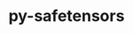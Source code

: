 ---
title: "py-safetensors"
layout: cache
categories: [package, develop]
meta: {"versions": ["0.4.3"], "compilers": ["apple-clang@=15.0.0", "gcc@=11.4.0"], "oss": ["ubuntu22.04", "ventura"], "platforms": ["darwin", "linux"], "targets": ["aarch64", "x86_64_v3"], "stacks": ["ml-darwin-aarch64-mps", "ml-linux-x86_64-cpu", "ml-linux-x86_64-cuda", "ml-linux-x86_64-rocm", "root"], "num_specs": 20, "num_specs_by_stack": {"ml-darwin-aarch64-mps": 10, "root": 20, "ml-linux-x86_64-rocm": 5, "ml-linux-x86_64-cpu": 10, "ml-linux-x86_64-cuda": 10}}
spec_details: [{"hash": "7iq73hiprjx3xq2k5e7cm7bghwlj62kn", "compiler": "apple-clang@=15.0.0", "versions": ["0.4.3"], "os": "ventura", "platform": "darwin", "target": "aarch64", "variants": ["build_system=python_pip"], "stacks": ["ml-darwin-aarch64-mps", "root"], "size": "-", "tarball": "https://binaries.spack.io/develop/build_cache/darwin-ventura-aarch64/apple-clang-15.0.0/py-safetensors-0.4.3/darwin-ventura-aarch64-apple-clang-15.0.0-py-safetensors-0.4.3-7iq73hiprjx3xq2k5e7cm7bghwlj62kn.spack"}, {"hash": "hnxoxqamb7ytgoinxy6db4gjawiuzva3", "compiler": "apple-clang@=15.0.0", "versions": ["0.4.3"], "os": "ventura", "platform": "darwin", "target": "aarch64", "variants": ["build_system=python_pip"], "stacks": ["ml-darwin-aarch64-mps", "root"], "size": "-", "tarball": "https://binaries.spack.io/develop/build_cache/darwin-ventura-aarch64/apple-clang-15.0.0/py-safetensors-0.4.3/darwin-ventura-aarch64-apple-clang-15.0.0-py-safetensors-0.4.3-hnxoxqamb7ytgoinxy6db4gjawiuzva3.spack"}, {"hash": "exdvu75nlolxprmxfwyibs5bo7ieijrs", "compiler": "apple-clang@=15.0.0", "versions": ["0.4.3"], "os": "ventura", "platform": "darwin", "target": "aarch64", "variants": ["build_system=python_pip"], "stacks": ["ml-darwin-aarch64-mps", "root"], "size": "-", "tarball": "https://binaries.spack.io/develop/build_cache/darwin-ventura-aarch64/apple-clang-15.0.0/py-safetensors-0.4.3/darwin-ventura-aarch64-apple-clang-15.0.0-py-safetensors-0.4.3-exdvu75nlolxprmxfwyibs5bo7ieijrs.spack"}, {"hash": "jjejhz5vhoqchm6npp4sqaa2qozuvv7c", "compiler": "apple-clang@=15.0.0", "versions": ["0.4.3"], "os": "ventura", "platform": "darwin", "target": "aarch64", "variants": ["build_system=python_pip"], "stacks": ["ml-darwin-aarch64-mps", "root"], "size": "-", "tarball": "https://binaries.spack.io/develop/build_cache/darwin-ventura-aarch64/apple-clang-15.0.0/py-safetensors-0.4.3/darwin-ventura-aarch64-apple-clang-15.0.0-py-safetensors-0.4.3-jjejhz5vhoqchm6npp4sqaa2qozuvv7c.spack"}, {"hash": "2fzx6pgzi24bc4etaknueqncyzhjyif7", "compiler": "apple-clang@=15.0.0", "versions": ["0.4.3"], "os": "ventura", "platform": "darwin", "target": "aarch64", "variants": ["build_system=python_pip"], "stacks": ["ml-darwin-aarch64-mps", "root"], "size": "-", "tarball": "https://binaries.spack.io/develop/build_cache/darwin-ventura-aarch64/apple-clang-15.0.0/py-safetensors-0.4.3/darwin-ventura-aarch64-apple-clang-15.0.0-py-safetensors-0.4.3-2fzx6pgzi24bc4etaknueqncyzhjyif7.spack"}, {"hash": "woem2mgvyfxce74rqjetk4pm53lefgj2", "compiler": "apple-clang@=15.0.0", "versions": ["0.4.3"], "os": "ventura", "platform": "darwin", "target": "aarch64", "variants": ["build_system=python_pip"], "stacks": ["ml-darwin-aarch64-mps", "root"], "size": "-", "tarball": "https://binaries.spack.io/develop/build_cache/darwin-ventura-aarch64/apple-clang-15.0.0/py-safetensors-0.4.3/darwin-ventura-aarch64-apple-clang-15.0.0-py-safetensors-0.4.3-woem2mgvyfxce74rqjetk4pm53lefgj2.spack"}, {"hash": "wn5xewlu2kkdkg45ev7fc7d736mdgm5t", "compiler": "apple-clang@=15.0.0", "versions": ["0.4.3"], "os": "ventura", "platform": "darwin", "target": "aarch64", "variants": ["build_system=python_pip"], "stacks": ["ml-darwin-aarch64-mps", "root"], "size": "-", "tarball": "https://binaries.spack.io/develop/build_cache/darwin-ventura-aarch64/apple-clang-15.0.0/py-safetensors-0.4.3/darwin-ventura-aarch64-apple-clang-15.0.0-py-safetensors-0.4.3-wn5xewlu2kkdkg45ev7fc7d736mdgm5t.spack"}, {"hash": "kp3unqfr7lueuoaph4pfyzup4ptyrh7k", "compiler": "apple-clang@=15.0.0", "versions": ["0.4.3"], "os": "ventura", "platform": "darwin", "target": "aarch64", "variants": ["build_system=python_pip"], "stacks": ["ml-darwin-aarch64-mps", "root"], "size": "-", "tarball": "https://binaries.spack.io/develop/build_cache/darwin-ventura-aarch64/apple-clang-15.0.0/py-safetensors-0.4.3/darwin-ventura-aarch64-apple-clang-15.0.0-py-safetensors-0.4.3-kp3unqfr7lueuoaph4pfyzup4ptyrh7k.spack"}, {"hash": "b7h3zb33gsjr6lg6jmwj2rxbfsaxl5jc", "compiler": "apple-clang@=15.0.0", "versions": ["0.4.3"], "os": "ventura", "platform": "darwin", "target": "aarch64", "variants": ["build_system=python_pip"], "stacks": ["ml-darwin-aarch64-mps", "root"], "size": "-", "tarball": "https://binaries.spack.io/develop/build_cache/darwin-ventura-aarch64/apple-clang-15.0.0/py-safetensors-0.4.3/darwin-ventura-aarch64-apple-clang-15.0.0-py-safetensors-0.4.3-b7h3zb33gsjr6lg6jmwj2rxbfsaxl5jc.spack"}, {"hash": "spxe7my36n5czhna7qovmwkbinkoesx3", "compiler": "apple-clang@=15.0.0", "versions": ["0.4.3"], "os": "ventura", "platform": "darwin", "target": "aarch64", "variants": ["build_system=python_pip"], "stacks": ["ml-darwin-aarch64-mps", "root"], "size": "-", "tarball": "https://binaries.spack.io/develop/build_cache/darwin-ventura-aarch64/apple-clang-15.0.0/py-safetensors-0.4.3/darwin-ventura-aarch64-apple-clang-15.0.0-py-safetensors-0.4.3-spxe7my36n5czhna7qovmwkbinkoesx3.spack"}, {"hash": "4bfvzsnalur2ea4hgdsletw6a66bpcf4", "compiler": "gcc@=11.4.0", "versions": ["0.4.3"], "os": "ubuntu22.04", "platform": "linux", "target": "x86_64_v3", "variants": ["build_system=python_pip"], "stacks": ["ml-linux-x86_64-rocm", "ml-linux-x86_64-cpu", "ml-linux-x86_64-cuda", "root"], "size": "-", "tarball": "https://binaries.spack.io/develop/build_cache/linux-ubuntu22.04-x86_64_v3/gcc-11.4.0/py-safetensors-0.4.3/linux-ubuntu22.04-x86_64_v3-gcc-11.4.0-py-safetensors-0.4.3-4bfvzsnalur2ea4hgdsletw6a66bpcf4.spack"}, {"hash": "dcogkrogszjeokamlo6tacv5rx7lx2uu", "compiler": "gcc@=11.4.0", "versions": ["0.4.3"], "os": "ubuntu22.04", "platform": "linux", "target": "x86_64_v3", "variants": ["build_system=python_pip"], "stacks": ["ml-linux-x86_64-cpu", "ml-linux-x86_64-cuda", "root"], "size": "-", "tarball": "https://binaries.spack.io/develop/build_cache/linux-ubuntu22.04-x86_64_v3/gcc-11.4.0/py-safetensors-0.4.3/linux-ubuntu22.04-x86_64_v3-gcc-11.4.0-py-safetensors-0.4.3-dcogkrogszjeokamlo6tacv5rx7lx2uu.spack"}, {"hash": "j3dpfxdcn2fzuszzucppaujlcnwvqbjz", "compiler": "gcc@=11.4.0", "versions": ["0.4.3"], "os": "ubuntu22.04", "platform": "linux", "target": "x86_64_v3", "variants": ["build_system=python_pip"], "stacks": ["ml-linux-x86_64-rocm", "ml-linux-x86_64-cpu", "ml-linux-x86_64-cuda", "root"], "size": "-", "tarball": "https://binaries.spack.io/develop/build_cache/linux-ubuntu22.04-x86_64_v3/gcc-11.4.0/py-safetensors-0.4.3/linux-ubuntu22.04-x86_64_v3-gcc-11.4.0-py-safetensors-0.4.3-j3dpfxdcn2fzuszzucppaujlcnwvqbjz.spack"}, {"hash": "dvnfntyemcrbzp55ezbscs5pc66o4qog", "compiler": "gcc@=11.4.0", "versions": ["0.4.3"], "os": "ubuntu22.04", "platform": "linux", "target": "x86_64_v3", "variants": ["build_system=python_pip"], "stacks": ["ml-linux-x86_64-rocm", "ml-linux-x86_64-cpu", "ml-linux-x86_64-cuda", "root"], "size": "-", "tarball": "https://binaries.spack.io/develop/build_cache/linux-ubuntu22.04-x86_64_v3/gcc-11.4.0/py-safetensors-0.4.3/linux-ubuntu22.04-x86_64_v3-gcc-11.4.0-py-safetensors-0.4.3-dvnfntyemcrbzp55ezbscs5pc66o4qog.spack"}, {"hash": "qkmkvutne64d2fqv2sel43pv3cks3rle", "compiler": "gcc@=11.4.0", "versions": ["0.4.3"], "os": "ubuntu22.04", "platform": "linux", "target": "x86_64_v3", "variants": ["build_system=python_pip"], "stacks": ["ml-linux-x86_64-cpu", "ml-linux-x86_64-cuda", "root"], "size": "-", "tarball": "https://binaries.spack.io/develop/build_cache/linux-ubuntu22.04-x86_64_v3/gcc-11.4.0/py-safetensors-0.4.3/linux-ubuntu22.04-x86_64_v3-gcc-11.4.0-py-safetensors-0.4.3-qkmkvutne64d2fqv2sel43pv3cks3rle.spack"}, {"hash": "oqeclwwolinkoijdlped24gtgspr4dqk", "compiler": "gcc@=11.4.0", "versions": ["0.4.3"], "os": "ubuntu22.04", "platform": "linux", "target": "x86_64_v3", "variants": ["build_system=python_pip"], "stacks": ["ml-linux-x86_64-rocm", "ml-linux-x86_64-cpu", "ml-linux-x86_64-cuda", "root"], "size": "-", "tarball": "https://binaries.spack.io/develop/build_cache/linux-ubuntu22.04-x86_64_v3/gcc-11.4.0/py-safetensors-0.4.3/linux-ubuntu22.04-x86_64_v3-gcc-11.4.0-py-safetensors-0.4.3-oqeclwwolinkoijdlped24gtgspr4dqk.spack"}, {"hash": "h7gkopkuvqmlpms2oswmc6eod4bvpntr", "compiler": "gcc@=11.4.0", "versions": ["0.4.3"], "os": "ubuntu22.04", "platform": "linux", "target": "x86_64_v3", "variants": ["build_system=python_pip"], "stacks": ["ml-linux-x86_64-cpu", "ml-linux-x86_64-cuda", "root"], "size": "-", "tarball": "https://binaries.spack.io/develop/build_cache/linux-ubuntu22.04-x86_64_v3/gcc-11.4.0/py-safetensors-0.4.3/linux-ubuntu22.04-x86_64_v3-gcc-11.4.0-py-safetensors-0.4.3-h7gkopkuvqmlpms2oswmc6eod4bvpntr.spack"}, {"hash": "dgvphpjcl2n5dwhzpe6ieyhkbw45xrnh", "compiler": "gcc@=11.4.0", "versions": ["0.4.3"], "os": "ubuntu22.04", "platform": "linux", "target": "x86_64_v3", "variants": ["build_system=python_pip"], "stacks": ["ml-linux-x86_64-rocm", "ml-linux-x86_64-cpu", "ml-linux-x86_64-cuda", "root"], "size": "-", "tarball": "https://binaries.spack.io/develop/build_cache/linux-ubuntu22.04-x86_64_v3/gcc-11.4.0/py-safetensors-0.4.3/linux-ubuntu22.04-x86_64_v3-gcc-11.4.0-py-safetensors-0.4.3-dgvphpjcl2n5dwhzpe6ieyhkbw45xrnh.spack"}, {"hash": "udlmdid452fwgbm4s2obny5yqgqy3vho", "compiler": "gcc@=11.4.0", "versions": ["0.4.3"], "os": "ubuntu22.04", "platform": "linux", "target": "x86_64_v3", "variants": ["build_system=python_pip"], "stacks": ["ml-linux-x86_64-cpu", "ml-linux-x86_64-cuda", "root"], "size": "-", "tarball": "https://binaries.spack.io/develop/build_cache/linux-ubuntu22.04-x86_64_v3/gcc-11.4.0/py-safetensors-0.4.3/linux-ubuntu22.04-x86_64_v3-gcc-11.4.0-py-safetensors-0.4.3-udlmdid452fwgbm4s2obny5yqgqy3vho.spack"}, {"hash": "p2fyops3pzc6fo2lol6kr6uytij33jv2", "compiler": "gcc@=11.4.0", "versions": ["0.4.3"], "os": "ubuntu22.04", "platform": "linux", "target": "x86_64_v3", "variants": ["build_system=python_pip"], "stacks": ["ml-linux-x86_64-cpu", "ml-linux-x86_64-cuda", "root"], "size": "-", "tarball": "https://binaries.spack.io/develop/build_cache/linux-ubuntu22.04-x86_64_v3/gcc-11.4.0/py-safetensors-0.4.3/linux-ubuntu22.04-x86_64_v3-gcc-11.4.0-py-safetensors-0.4.3-p2fyops3pzc6fo2lol6kr6uytij33jv2.spack"}]
---
